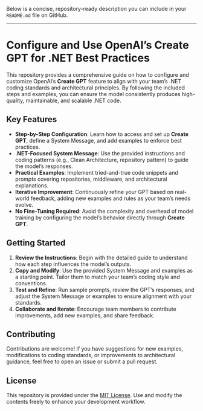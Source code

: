 Below is a concise, repository-ready description you can include in your `README.md` file on GitHub.

---

# Configure and Use OpenAI’s **Create GPT** for .NET Best Practices

This repository provides a comprehensive guide on how to configure and customize OpenAI’s **Create GPT** feature to align with your team’s .NET coding standards and architectural principles. By following the included steps and examples, you can ensure the model consistently produces high-quality, maintainable, and scalable .NET code.

## Key Features

- **Step-by-Step Configuration**: Learn how to access and set up **Create GPT**, define a System Message, and add examples to enforce best practices.
- **.NET-Focused System Message**: Use the provided instructions and coding patterns (e.g., Clean Architecture, repository pattern) to guide the model’s responses.
- **Practical Examples**: Implement tried-and-true code snippets and prompts covering repositories, middleware, and architectural explanations.
- **Iterative Improvement**: Continuously refine your GPT based on real-world feedback, adding new examples and rules as your team’s needs evolve.
- **No Fine-Tuning Required**: Avoid the complexity and overhead of model training by configuring the model’s behavior directly through **Create GPT**.

## Getting Started

1. **Review the Instructions**: Begin with the detailed guide to understand how each step influences the model’s outputs.
2. **Copy and Modify**: Use the provided System Message and examples as a starting point. Tailor them to match your team’s coding style and conventions.
3. **Test and Refine**: Run sample prompts, review the GPT’s responses, and adjust the System Message or examples to ensure alignment with your standards.
4. **Collaborate and Iterate**: Encourage team members to contribute improvements, add new examples, and share feedback.

## Contributing

Contributions are welcome! If you have suggestions for new examples, modifications to coding standards, or improvements to architectural guidance, feel free to open an issue or submit a pull request.

## License

This repository is provided under the [MIT License](LICENSE). Use and modify the contents freely to enhance your development workflow.
